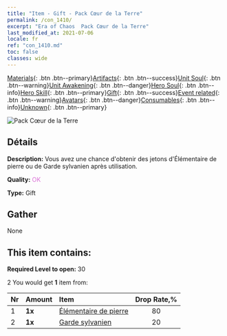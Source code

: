 ```yaml
---
title: "Item - Gift - Pack Cœur de la Terre"
permalink: /con_1410/
excerpt: "Era of Chaos  Pack Cœur de la Terre"
last_modified_at: 2021-07-06
locale: fr
ref: "con_1410.md"
toc: false
classes: wide
---
```

 [Materials](/ItemsFR/){: .btn .btn--primary}[Artifacts](/ItemsFR/Artifacts/){: .btn .btn--success}[Unit Soul](/ItemsFR/UnitSoul/){: .btn .btn--warning}[Unit Awakening](/ItemsFR/UnitAwakening/){: .btn .btn--danger}[Hero Soul](/ItemsFR/HeroSoul/){: .btn .btn--info}[Hero Skill](/ItemsFR/HeroSkill/){: .btn .btn--primary}[Gift](/ItemsFR/Gift/){: .btn .btn--success}[Event related](/ItemsFR/Events/){: .btn .btn--warning}[Avatars](/ItemsFR/Avatars/){: .btn .btn--danger}[Consumables](/ItemsFR/Consumables/){: .btn .btn--info}[Unknown](/ItemsFR/Unknown/){: .btn .btn--primary}

 ![Pack Cœur de la Terre](/images/t/i_907024.png)

## Détails
 **Description:** Vous avez une chance d'obtenir des jetons d'Élémentaire de pierre ou de Garde sylvanien après utilisation.

 **Quality:** <span style="color: #DA70D6">OK</span>

 **Type:** Gift

## Gather

  None

## This item contains:

 **Required Level to open:** 30

 2 You would get **1** item  from:

  | Nr | Amount |     Item    | Drop Rate,% |
  |:---|:-------|:------------|:---------:|
  | 1 |  **1x** | [Élémentaire de pierre](/ItemsFR/unt_266/) | 80 | 
  | 2 |  **1x** | [Garde sylvanien](/ItemsFR/unt_203/) | 20 | 
